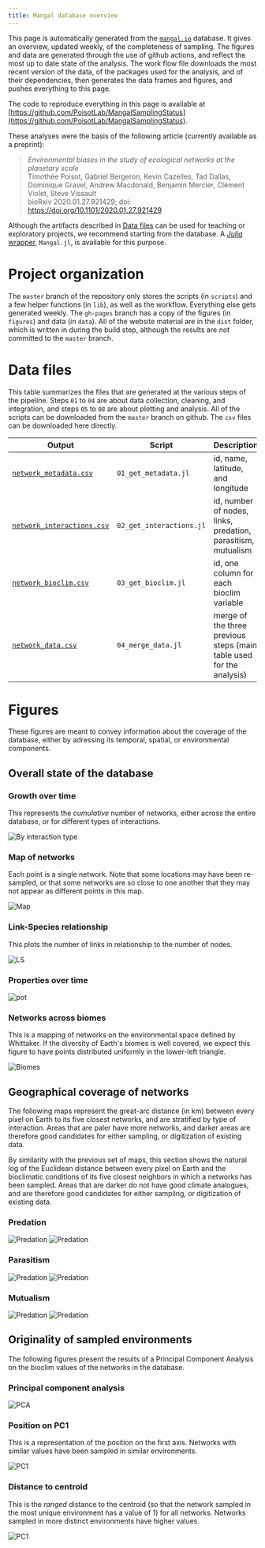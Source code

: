 ```yaml
---
title: Mangal database overview
---
```


This page is automatically generated from the [`mangal.io`](http://mangal.io)
database. It gives an overview, updated weekly, of the completeness of
sampling.  The figures and data are generated through the use of github
actions, and reflect the most up to date state of the analysis. The work
flow file downloads the most recent version of the data, of the packages
used for the analysis, and of their dependencies, then generates the data
frames and figures, and pushes everything to this page.

The code to reproduce everything in this page is available at
[https://github.com/PoisotLab/MangalSamplingStatus](https://github.com/PoisotLab/MangalSamplingStatus).

These analyses were the basis of the following article (currently available
as a preprint):

> *Environmental biases in the study of ecological networks at the planetary
scale*   
Timothée Poisot, Gabriel Bergeron, Kevin Cazelles, Tad Dallas, Dominique
Gravel, Andrew Macdonald, Benjamin Mercier, Clément Violet, Steve Vissault   
bioRxiv 2020.01.27.921429; doi: https://doi.org/10.1101/2020.01.27.921429

Although the artifacts described in [Data files](#data-files) can be used for
teaching or exploratory projects, we recommend starting from the database. A
[*Julia* wrapper](https://mangal.io/doc/jl/), `Mangal.jl`, is available for this
purpose.

# Project organization

The `master` branch of the repository only stores the scripts (in `scripts`) and
a few helper functions (in `lib`), as well as the workflow. Everything else gets
generated weekly. The `gh-pages` branch has a copy of the figures (in `figures`)
and data (in `data`). All of the website material are in the `dist` folder,
which is written in during the build step, although the results are *not*
committed to the `master` branch.

# Data files

This table summarizes the files that are generated at the various steps of the
pipeline. Steps `01` to `04` are about data collection, cleaning, and
integration, and steps `05` to `08` are about plotting and analysis. All of the
scripts can be downloaded from the `master` branch on github. The `csv` files
can be downloaded here directly.

| Output                                                      | Script                   | Description                                                          |
| ----------------------------------------------------------- | ------------------------ | -------------------------------------------------------------------- |
| [`network_metadata.csv`](data/network_metadata.csv)         | `01_get_metadata.jl`     | id, name, latitude, and longitude                                    |
| [`network_interactions.csv`](data/network_interactions.csv) | `02_get_interactions.jl` | id, number of nodes, links, predation, parasitism, mutualism         |
| [`network_bioclim.csv`](data/network_bioclim.csv)           | `03_get_bioclim.jl`      | id, one column for each bioclim variable                             |
| [`network_data.csv`](data/network_data.csv)                 | `04_merge_data.jl`       | merge of the three previous steps (main table used for the analysis) |

# Figures

These figures are meant to convey information about the coverage of the
database, either by adressing its temporal, spatial, or environmental
components.

## Overall state of the database

### Growth over time

This represents the *cumulative* number of networks, either across the entire
database, or for different types of interactions.

![By interaction type](figures/network_growth_over_time.png)

### Map of networks

Each point is a single network. Note that some locations may have been
re-sampled, or that some networks are so close to one another that they may not
appear as different points in this map.

![Map](figures/map_networks_type.png)

### Link-Species relationship

This plots the number of links in relationship to the number of nodes.

![LS](figures/links_species_relationship.png)

### Properties over time

![pot](figures/properties_over_time.png)

### Networks across biomes

This is a mapping of networks on the environmental space defined by Whittaker.
If the diversity of Earth's biomes is well covered, we expect this figure to
have points distributed uniformly in the lower-left triangle.

![Biomes](figures/networks_by_biomes.png)

## Geographical coverage of networks

The following maps represent the great-arc distance (in km) between every
pixel on Earth to its five closest networks, and are stratified by type of
interaction. Areas that are paler have more networks, and darker areas are
therefore good candidates for either sampling, or digitization of existing
data.

By similarity with the previous set of maps, this section shows the natural
log of the Euclidean distance between every pixel on Earth and the bioclimatic
conditions of its five closest neighbors in which a networks has been sampled.
Areas that are darker do not have good climate analogues, and are therefore
good candidates for either sampling, or digitization of existing data.

### Predation

![Predation](figures/env-distance-pred.png)
![Predation](figures/geo-distance-pred.png)

### Parasitism

![Predation](figures/env-distance-para.png)
![Predation](figures/geo-distance-para.png)

### Mutualism

![Predation](figures/env-distance-mutu.png)
![Predation](figures/geo-distance-mutu.png)

## Originality of sampled environments

The following figures present the results of a Principal Component Analysis on
the bioclim values of the networks in the database.

### Principal component analysis

![PCA](figures/networks_pca.png)

### Position on PC1

This is a representation of the position on the first axis. Networks with
similar values have been sampled in similar environments.

![PC1](figures/position_on_pc1.png)

### Distance to centroid

This is the *ranged* distance to the centroid (so that the network sampled in
the most unique environment has a value of 1) for all networks. Networks sampled
in more distinct environments have higher values.

![PC1](figures/distance_to_centroid.png)
